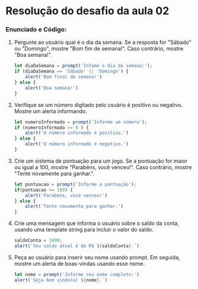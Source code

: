 # Resolução do desafio da aula 02

### Enunciado e Código:

1. Pergunte ao usuário qual é o dia da semana. Se a resposta for "Sábado" ou "Domingo", mostre "Bom fim de semana!". Caso contrário, mostre "Boa semana!".

   ```javascript
   let diaDaSemana = prompt('Infome o dia da semana:');
   if (diaDaSemana == 'Sábado' || 'Domingo') {
       alert('Bom final de semana!')
   } else {
       alert('Boa semana!')
   }
   ```

2. Verifique se um número digitado pelo usuário é positivo ou negativo. Mostre um alerta informando.

   ```javascript
   let numeroInformado = prompt('Informe um número');
   if (numeroInformado >= 0 ) {
       alert('O número informado é positivo.')
   } else {
       alert('O número informado é negativo.')
   }
   ```

3. Crie um sistema de pontuação para um jogo. Se a pontuação for maior ou igual a 100, mostre "Parabéns, você venceu!". Caso contrário, mostre "Tente novamente para ganhar.".

   ```javascript
   let pontuacao = prompt('Informe a pontuação');
   if(pontuacao >= 100) {
       alert('Parabéns, você venceu!')
   } else {
       alert('Tente novamente para ganhar.')
   }
   ```

4. Crie uma mensagem que informa o usuário sobre o saldo da conta, usando uma template string para incluir o valor do saldo.

   ```javascript
   saldoConta = 3490;
   alert(`Seu saldo atual é de R$ ${saldoConta}.`)
   ```

5. Peça ao usuário para inserir seu nome usando prompt. Em seguida, mostre um alerta de boas-vindas usando esse nome.

   ```javascript
   let nome = prompt('Informe seu nome completo:')
   alert(`Seja bem vindo(a) ${nome}.`)
   ```

